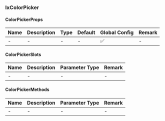 ### IxColorPicker

#### ColorPickerProps

| Name | Description | Type | Default | Global Config | Remark |
| --- | --- | --- | --- | --- | --- |
| - | - | - | - | ✅ | - |

#### ColorPickerSlots

| Name | Description | Parameter Type | Remark |
| --- | --- | --- | --- |
| - | - | - | - |

#### ColorPickerMethods

| Name | Description | Parameter Type | Remark |
| --- | --- | --- | --- |
| - | - | - | - |
